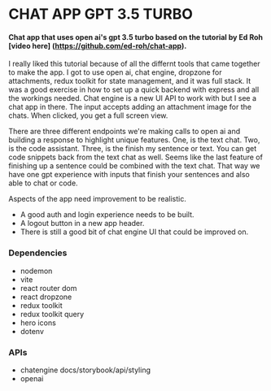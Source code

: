# CHAT APP GPT 3.5 TURBO
#### Chat app that uses open ai's gpt 3.5 turbo based on the tutorial by Ed Roh [video here] (https://github.com/ed-roh/chat-app).

I really liked this tutorial because of all the differnt tools that came together to make the app. I got to use open ai, chat engine, dropzone for attachments, redux toolkit for state management, and it was full stack. It was a good exercise in how to set up a quick backend with express and all the workings needed. Chat engine is a new UI API to work with but I see a chat app in there. The input accepts adding an attachment image for the chats. When clicked, you get a full screen view.

There are three different endpoints we're making calls to open ai and building a response to highlight unique features. One, is the text chat. Two, is the code assistant. Three, is the finish my sentence or text. You can get code snippets back from the text chat as well. Seems like the last feature of finishing up a sentence could be combined with the text chat. That way we have one gpt experience with inputs that finish your sentences and also able to chat or code.

Aspects of the app need improvement to be realistic.
- A good auth and login experience needs to be built.
- A logout button in a new app header.
- There is still a good bit of chat engine UI that could be improved on.

### Dependencies
- nodemon
- vite
- react router dom
- react dropzone
- redux toolkit
- redux toolkit query
- hero icons
- dotenv

### APIs
- chatengine docs/storybook/api/styling
- openai 